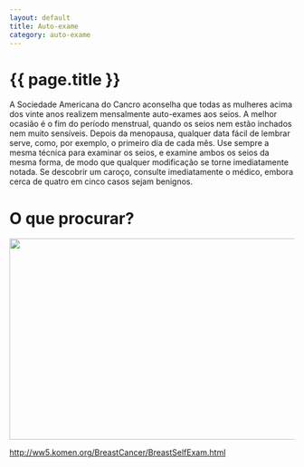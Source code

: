 ```yaml
---
layout: default
title: Auto-exame
category: auto-exame
---
```


# {{ page.title }}

<p>A Sociedade Americana do Cancro aconselha que todas as mulheres acima dos vinte anos realizem mensalmente auto-exames aos seios. A melhor ocasião é o fim do período menstrual, quando os seios nem estão inchados nem muito sensíveis. Depois da menopausa, qualquer data fácil de lembrar serve, como, por exemplo, o primeiro dia de cada mês. Use sempre a mesma técnica para examinar os seios, e examine ambos os seios da mesma forma, de modo que qualquer modificação se torne imediatamente notada. Se descobrir um caroço, consulte imediatamente o médico, embora cerca de quatro em cinco casos sejam benignos.</p> 
    <h1>O que procurar?</h1> 

<img src="http://www.cancrodamama.com/assets/2011/06/o-que-procurar.jpg" alt="" title="o-que-procurar" width="558" height="355" class="alignnone size-full wp-image-70" />

http://ww5.komen.org/BreastCancer/BreastSelfExam.html
